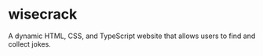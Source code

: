 # wisecrack

A dynamic HTML, CSS, and TypeScript website that allows users to find and collect jokes.

